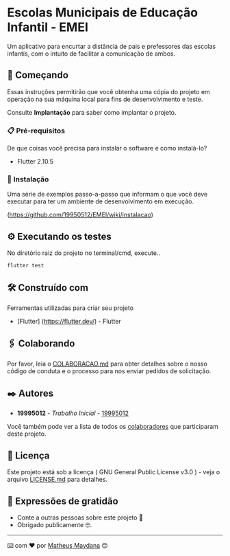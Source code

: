 # Escolas Municipais de Educação Infantil - EMEI

Um aplicativo para encurtar a distância de pais e prefessores das escolas infantís, com o intuíto de facilitar a comunicação de ambos.

## 🚀 Começando

Essas instruções permitirão que você obtenha uma cópia do projeto em operação na sua máquina local para fins de desenvolvimento e teste.

Consulte **Implantação** para saber como implantar o projeto.

### 📋 Pré-requisitos

De que coisas você precisa para instalar o software e como instalá-lo?
- Flutter 2.10.5

### 🔧 Instalação

Uma série de exemplos passo-a-passo que informam o que você deve executar para ter um ambiente de desenvolvimento em execução.

(https://github.com/19950512/EMEI/wiki/instalacao)

## ⚙️ Executando os testes

No diretório raíz do projeto no terminal/cmd, execute..
```bash
flutter test
```


## 🛠️ Construído com

Ferramentas utilizadas para criar seu projeto

* [Flutter] (https://flutter.dev/) - Flutter

## 🖇️ Colaborando

Por favor, leia o [COLABORACAO.md](https://gist.github.com/usuario/linkParaInfoSobreContribuicoes) para obter detalhes sobre o nosso código de conduta e o processo para nos enviar pedidos de solicitação.

## ✒️ Autores

* **19995012** - *Trabalho Inicial* - [19995012](https://github.com/19995012)

Você também pode ver a lista de todos os [colaboradores](https://github.com/19950512/EMEI/wiki/Colaboradores) que participaram deste projeto.

## 📄 Licença

Este projeto está sob a licença ( GNU General Public License v3.0 ) - veja o arquivo [LICENSE.md](https://github.com/19950512/EMEI/blob/main/LICENSE) para detalhes.

## 🎁 Expressões de gratidão

* Conte a outras pessoas sobre este projeto 📢
* Obrigado publicamente 🤓.


---
⌨️ com ❤️ por [Matheus Maydana](https://gist.github.com/19950512) 😊


